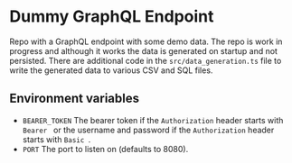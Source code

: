 # Dummy GraphQL Endpoint
Repo with a GraphQL endpoint with some demo data. The repo is work in progress and although it works the data is generated on startup and not persisted. There are additional code in the `src/data_generation.ts` file to write the generated data to various CSV and SQL files.

## Environment variables
* `BEARER_TOKEN` The bearer token if the `Authorization` header starts with `Bearer ` or the username and password if the `Authorization` header starts with `Basic `.
* `PORT` The port to listen on (defaults to 8080).
